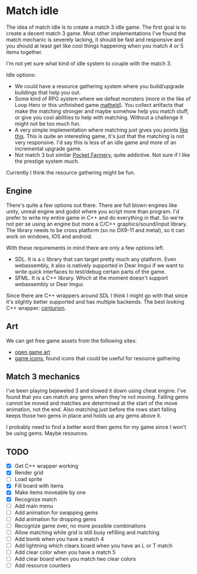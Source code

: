 # Match idle

The idea of match idle is to create a match 3 idle game. 
The first goal is to create a decent match 3 game. 
Most other implementations I've found the match mechanic is severely lacking, it should be fast and responsive and you should at least get like cool things happening when you match 4 or 5 items together. 

I'm not yet sure what kind of idle system to couple with the match 3.  

Idle options:
 - We could have a resource gathering system where you build/upgrade buildings that help you out.
 - Some kind of RPG system where we defeat monsters
   (more in the like of Loop Hero or this unfinished game [matheld](https://www.reddit.com/r/incremental_games/comments/9qe3t2/pc_mathel_idle_an_idle_game_with_match_3_system/)).
   You collect artifacts that make the matching stronger and maybe somehow help you match stuff, or give you cool abilities to help with matching. Without a challenge it might not be too much fun. 
 - A very simple implementation where matching just gives you points [like this](https://www.kongregate.com/games/dlpl/idle-match-world). 
   This is quite an interesting game, it's just that the matching is not very responsive. I'd say this is less of an idle game and more of an incremental upgrade game.
 - Not match 3 but similar [Pocket Farmery](https://www.reddit.com/r/incremental_games/comments/6881l7/pocket_farmery_combination_of_match_3_and/), quite addictive. 
 Not sure if I like the prestige system much.

Currently I think the resource gathering might be fun. 


## Engine

There's quite a few options out there. 
There are full blown engines like unity, unreal engine and godot where you script more than program. 
I'd prefer to write my entire game in C++ and do everything in that.
So we're not per se using an engine but more a C/C++ graphics/sound/input library.
The library needs to be cross platform (so no DX9-11 and metal), so it can work on windows, IOS and android. 

With these requirements in mind there are only a few options left.
 - SDL. It is a c library that can target pretty much any platform.
 Even webassembly, it also is natively supported in Dear Imgui if we want to write quick interfaces to test/debug certain parts of the game.
 - SFML. It is a C++ library.
 Which at the moment doesn't support webassembly or Dear Imgui.

Since there are C++ wrappers around SDL I think I might go with that since it's slightly better supported and has multiple backends.
The best looking C++ wrapper: [centurion](https://github.com/albin-johansson/centurion).

## Art

We can get free game assets from the following sites:
 - [open game art](https://opengameart.org/)
 - [game icons](https://game-icons.net/tags/catan.html), found icons that could be useful for resource gathering

## Match 3 mechanics

I've been playing bejeweled 3 and slowed it down using cheat engine. I've found that you can match any gems when they're not moving. Falling gems cannot be moved and matches are determined at the start of the move animation, not the end. Also matching just before the rows start falling keeps those two gems in place and holds up any gems above it.

I probably need to find a better word then gems for my game since I won't be using gems. Maybe resources.

## TODO

- [x] Get C++ wrapper working
- [x] Render grid
- [ ] Load sprite
- [x] Fill board with items
- [x] Make items moveable by one
- [x] Recognize match 
- [ ] Add main menu
- [ ] Add animation for swapping gems
- [ ] Add animation for dropping gems
- [ ] Recognize game over, no more possible combinations
- [ ] Allow matching while grid is still busy refilling and matching
- [ ] Add bomb when you have a match 4
- [ ] Add lightning which clears board when you have an L or T match
- [ ] Add clear color when you have a match 5
- [ ] Add clear board when you match two clear colors
- [ ] Add resource counters